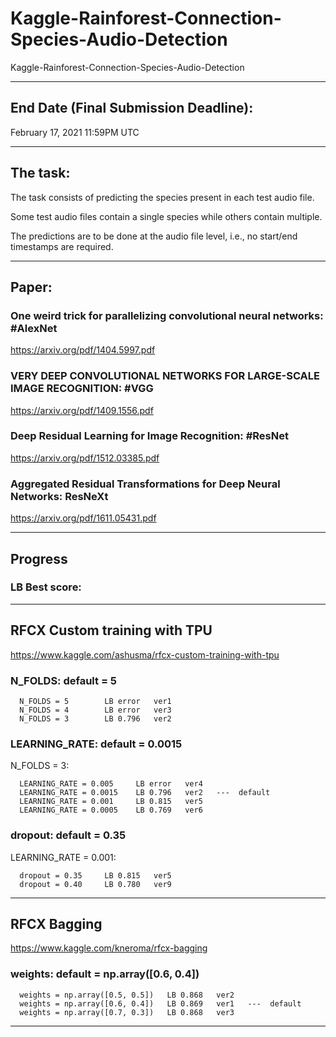# Kaggle-Rainforest-Connection-Species-Audio-Detection
Kaggle-Rainforest-Connection-Species-Audio-Detection

-------

## End Date (Final Submission Deadline): 
February 17, 2021 11:59PM UTC

-------

## The task:
The task consists of predicting the species present in each test audio file. 

Some test audio files contain a single species while others contain multiple. 

The predictions are to be done at the audio file level, i.e., no start/end timestamps are required.


-------

## Paper:


### One weird trick for parallelizing convolutional neural networks: #AlexNet
https://arxiv.org/pdf/1404.5997.pdf

### VERY DEEP CONVOLUTIONAL NETWORKS FOR LARGE-SCALE IMAGE RECOGNITION: #VGG
https://arxiv.org/pdf/1409.1556.pdf


### Deep Residual Learning for Image Recognition: #ResNet
https://arxiv.org/pdf/1512.03385.pdf


### Aggregated Residual Transformations for Deep Neural Networks: ResNeXt
https://arxiv.org/pdf/1611.05431.pdf


--------

## Progress
### LB Best score: 


-------

## RFCX Custom training with TPU
https://www.kaggle.com/ashusma/rfcx-custom-training-with-tpu

### N_FOLDS: default = 5

      N_FOLDS = 5        LB error   ver1
      N_FOLDS = 4        LB error   ver3
      N_FOLDS = 3        LB 0.796   ver2

### LEARNING_RATE: default = 0.0015

N_FOLDS = 3:

      LEARNING_RATE = 0.005     LB error   ver4
      LEARNING_RATE = 0.0015    LB 0.796   ver2   ---  default
      LEARNING_RATE = 0.001     LB 0.815   ver5
      LEARNING_RATE = 0.0005    LB 0.769   ver6

### dropout: default = 0.35

LEARNING_RATE = 0.001:

      dropout = 0.35     LB 0.815   ver5
      dropout = 0.40     LB 0.780   ver9
      
      
-------

## RFCX Bagging
https://www.kaggle.com/kneroma/rfcx-bagging


### weights: default = np.array([0.6, 0.4])

      weights = np.array([0.5, 0.5])   LB 0.868   ver2
      weights = np.array([0.6, 0.4])   LB 0.869   ver1   ---  default
      weights = np.array([0.7, 0.3])   LB 0.868   ver3

-------

